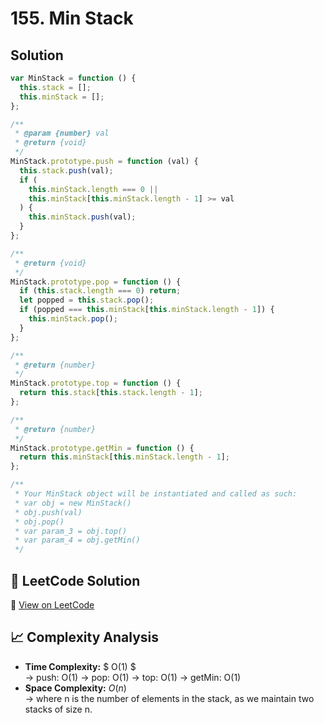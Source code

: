 # 155. Min Stack

## Solution

```javascript
var MinStack = function () {
  this.stack = [];
  this.minStack = [];
};

/**
 * @param {number} val
 * @return {void}
 */
MinStack.prototype.push = function (val) {
  this.stack.push(val);
  if (
    this.minStack.length === 0 ||
    this.minStack[this.minStack.length - 1] >= val
  ) {
    this.minStack.push(val);
  }
};

/**
 * @return {void}
 */
MinStack.prototype.pop = function () {
  if (this.stack.length === 0) return;
  let popped = this.stack.pop();
  if (popped === this.minStack[this.minStack.length - 1]) {
    this.minStack.pop();
  }
};

/**
 * @return {number}
 */
MinStack.prototype.top = function () {
  return this.stack[this.stack.length - 1];
};

/**
 * @return {number}
 */
MinStack.prototype.getMin = function () {
  return this.minStack[this.minStack.length - 1];
};

/**
 * Your MinStack object will be instantiated and called as such:
 * var obj = new MinStack()
 * obj.push(val)
 * obj.pop()
 * var param_3 = obj.top()
 * var param_4 = obj.getMin()
 */
```

## 📝 LeetCode Solution

🔗 [View on LeetCode](https://leetcode.com/problems/min-stack/solutions/6410571/easy-solution-beginner-by-infoadrianasat-mosg/)

## 📈 Complexity Analysis

- **Time Complexity:** $ O(1) $ <br>
  → push: O(1)
  → pop: O(1)
  → top: O(1)
  → getMin: O(1)
  <br>
- **Space Complexity:** $O(n)$ <br>
  → where n is the number of elements in the stack, as we maintain two stacks of size n.
